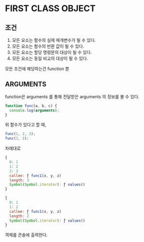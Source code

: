 # FIRST CLASS OBJECT

## 조건

1. 모든 요소는 함수의 실제 매개변수가 될 수 있다.
2. 모든 요소는 함수의 반환 값이 될 수 있다.
3. 모든 요소는 할당 명령문의 대상이 될 수 있다.
4. 모든 요소는 동일 비교의 대상이 될 수 있다.

모든 조건에 해당하는건 function 뿐

## ARGUMENTS

function은 arguments 를 통해 전달받은 arguments 의 정보를 볼 수 있다.

```js
function func(a, b, c) {
  console.log(arguments);
}
```

위 함수가 있다고 할 때,

```js
func(1, 2, 3);
func(1, 2);
```

차례대로

```js
{
  0: 1
  1: 2
  2: 3
  callee: ƒ func1(x, y, z)
  length: 3
  Symbol(Symbol.iterator): ƒ values()
}

{
  0: 1
  1: 2
  callee: ƒ func1(x, y, z)
  length: 2
  Symbol(Symbol.iterator): ƒ values()
}
```

객체를 콘솔에 출력한다.
